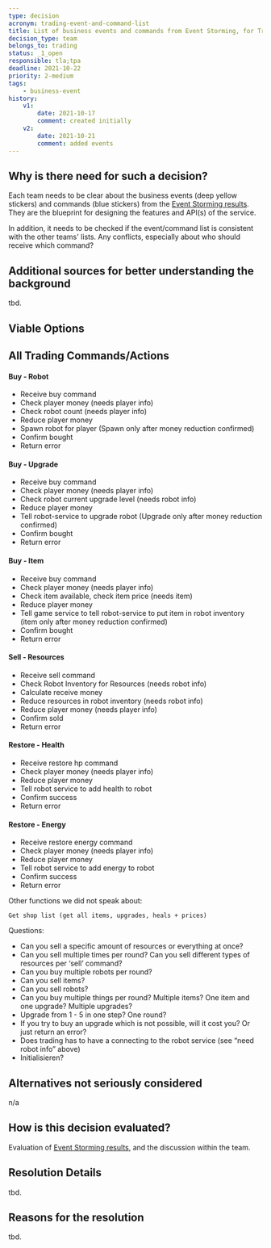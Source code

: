 ```yaml
---
type: decision
acronym: trading-event-and-command-list
title: List of business events and commands from Event Storming, for Trading service
decision_type: team
belongs_to: trading
status: _1_open
responsible: tla;tpa
deadline: 2021-10-22
priority: 2-medium
tags: 
    - business-event
history:
    v1:
        date: 2021-10-17
        comment: created initially
    v2:
        date: 2021-10-21
        comment: added events    
---
```


## Why is there need for such a decision?

Each team needs to be clear about the business events (deep yellow stickers) and commands (blue stickers)
from the [Event Storming results](https://miro.com/app/board/o9J_lsQV7ZA=/). They are the blueprint for 
designing the features and API(s) of the service.

In addition, it needs to be checked if the event/command list is consistent with the other teams' lists.
Any conflicts, especially about who should receive which command?

## Additional sources for better understanding the background

tbd.

## Viable Options

## All Trading Commands/Actions


#### Buy - Robot



* Receive buy command
* Check player money (needs player info)
* Check robot count (needs player info)
* Reduce player money
* Spawn robot for player (Spawn only after money reduction confirmed)
* Confirm bought
* Return error


#### Buy - Upgrade



* Receive buy command
* Check player money (needs player info)
* Check robot current upgrade level (needs robot info)
* Reduce player money
* Tell robot-service to upgrade robot (Upgrade only after money reduction confirmed)
* Confirm bought
* Return error


#### Buy - Item



* Receive buy command
* Check player money (needs player info)
* Check item available, check item price (needs item)
* Reduce player money
* Tell game service to tell robot-service to put item in robot inventory (item only after money reduction confirmed)
* Confirm bought
* Return error


#### Sell - Resources



* Receive sell command
* Check Robot Inventory for Resources (needs robot info)
* Calculate receive money
* Reduce resources in robot inventory (needs robot info)
* Reduce player money (needs player info)
* Confirm sold
* Return error


#### Restore - Health



* Receive restore hp command
* Check player money (needs player info)
* Reduce player money
* Tell robot service to add health to robot
* Confirm success
* Return error


#### Restore - Energy



* Receive restore energy command
* Check player money (needs player info)
* Reduce player money
* Tell robot service to add energy to robot
* Confirm success
* Return error

Other functions we did not speak about:

	Get shop list (get all items, upgrades, heals + prices)

	

Questions:



* Can you sell a specific amount of resources or everything at once?
* Can you sell multiple times per round? Can you sell different types of resources per ‘sell’ command?
* Can you buy multiple robots per round?
* Can you sell items?
* Can you sell robots?
* Can you buy multiple things per round? Multiple items? One item and one upgrade? Multiple upgrades? 
* Upgrade from 1 - 5 in one step? One round?
* If you try to buy an upgrade which is not possible, will it cost you? Or just return an error?
* Does trading has to have a connecting to the robot service (see “need robot info” above)
* Initialisieren?

## Alternatives not seriously considered

n/a

## How is this decision evaluated?

Evaluation of [Event Storming results](https://miro.com/app/board/o9J_lsQV7ZA=/), and the discussion within the team.
 
## Resolution Details

tbd.

## Reasons for the resolution

tbd.
